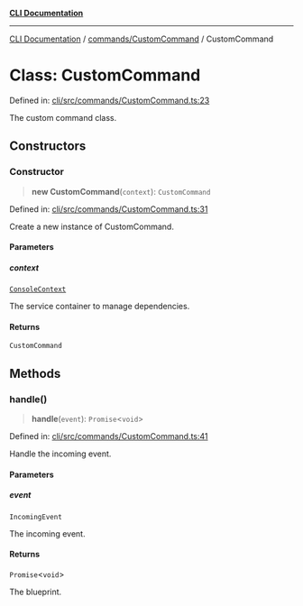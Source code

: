 [**CLI Documentation**](../../../README.md)

***

[CLI Documentation](../../../README.md) / [commands/CustomCommand](../README.md) / CustomCommand

# Class: CustomCommand

Defined in: [cli/src/commands/CustomCommand.ts:23](https://github.com/stonemjs/cli/blob/c980e34c3e365606f5472998f0ccb119c79896c3/src/commands/CustomCommand.ts#L23)

The custom command class.

## Constructors

### Constructor

> **new CustomCommand**(`context`): `CustomCommand`

Defined in: [cli/src/commands/CustomCommand.ts:31](https://github.com/stonemjs/cli/blob/c980e34c3e365606f5472998f0ccb119c79896c3/src/commands/CustomCommand.ts#L31)

Create a new instance of CustomCommand.

#### Parameters

##### context

[`ConsoleContext`](../../../declarations/interfaces/ConsoleContext.md)

The service container to manage dependencies.

#### Returns

`CustomCommand`

## Methods

### handle()

> **handle**(`event`): `Promise`\<`void`\>

Defined in: [cli/src/commands/CustomCommand.ts:41](https://github.com/stonemjs/cli/blob/c980e34c3e365606f5472998f0ccb119c79896c3/src/commands/CustomCommand.ts#L41)

Handle the incoming event.

#### Parameters

##### event

`IncomingEvent`

The incoming event.

#### Returns

`Promise`\<`void`\>

The blueprint.
